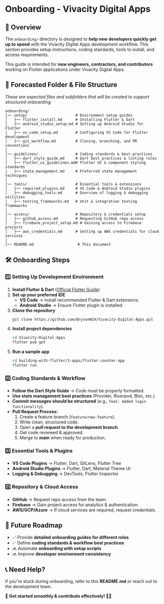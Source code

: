# Onboarding - Vivacity Digital Apps

## 📌 Overview
The `onboarding/` directory is designed to **help new developers quickly get up to speed** with the Vivacity Digital Apps development workflow. This section provides setup instructions, coding standards, tools to install, and access requirements.

This guide is intended for **new engineers, contractors, and contributors** working on Flutter applications under Vivacity Digital Apps.

## 📂 Forecasted Folder & File Structure
_These are expected files and subfolders that will be created to support structured onboarding._

```
onboarding/
│── setup/                      # Environment setup guides
│   ├── flutter_install.md      # Installing Flutter & Dart
│   ├── android_studio_setup.md # Setting up Android Studio for Flutter
│   ├── vs_code_setup.md        # Configuring VS Code for Flutter development
│   ├── git_workflow.md         # Cloning, branching, and PR conventions
│
│── guidelines/                 # Coding standards & best practices
│   ├── dart_style_guide.md     # Dart best practices & linting rules
│   ├── flutter_ui_guidelines.md# Flutter UI & component styling standards
│   ├── state_management.md     # Preferred state management techniques
│
│── tools/                      # Essential tools & extensions
│   ├── required_plugins.md     # VS Code & Android Studio plugins
│   ├── debugging_tools.md      # Overview of logging & debugging utilities
│   ├── testing_frameworks.md   # Unit & integration testing frameworks
│
│── access/                     # Repository & credentials setup
│   ├── github_access.md        # Requesting GitHub repo access
│   ├── firebase_project_setup.md # Gaining access to Firebase projects
│   ├── aws_credentials.md      # Setting up AWS credentials for cloud services
│
│── README.md                    # This document
```

## 🛠 Onboarding Steps
### **1️⃣ Setting Up Development Environment**
1. **Install Flutter & Dart** ([Official Flutter Guide](https://flutter.dev/docs/get-started/install))
2. **Set up your preferred IDE**
   - **VS Code** → Install recommended Flutter & Dart extensions.
   - **Android Studio** → Ensure Flutter plugin is installed.
3. **Clone the repository**
   ```bash
   git clone https://github.com/BrysonW24/Vivacity-Digital-Apps.git
   ```
4. **Install project dependencies**
   ```bash
   cd Vivacity-Digital-Apps
   flutter pub get
   ```
5. **Run a sample app**
   ```bash
   cd building-with-flutter/3-apps/flutter-counter-app
   flutter run
   ```

### **2️⃣ Coding Standards & Workflow**
- **Follow the Dart Style Guide** → Code must be properly formatted.
- **Use state management best practices** (Provider, Riverpod, Bloc, etc.).
- **Commit messages should be structured** (e.g., `feat: Added login functionality`).
- **Pull Request Process:**
  1. Create a feature branch (`feature/new-feature`).
  2. Write clean, structured code.
  3. Open a **pull request to the development branch**.
  4. Get code reviewed & approved.
  5. Merge to **main** when ready for production.

### **3️⃣ Essential Tools & Plugins**
- **VS Code Plugins** → Flutter, Dart, GitLens, Flutter Tree
- **Android Studio Plugins** → Flutter, Dart, Material Theme UI
- **Logging & Debugging** → DevTools, Flutter Inspector

### **4️⃣ Repository & Cloud Access**
- **GitHub** → Request repo access from the team.
- **Firebase** → Gain project access for analytics & authentication.
- **AWS/GCP/Azure** → If cloud services are required, request credentials.

## 🚀 Future Roadmap
- ✅ Provide **detailed onboarding guides for different roles**
- ✅ Define **coding standards & workflow best practices**
- 🔜 Automate **onboarding with setup scripts**
- 🔜 Improve **developer environment consistency**

## 📞 Need Help?
If you're stuck during onboarding, refer to this **README.md** or reach out to the development team.

🎯 **Get started smoothly & contribute effectively! 🚀🔥**


